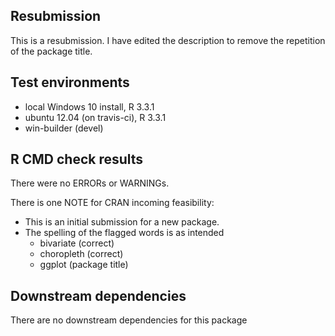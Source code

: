 ## Resubmission
This is a resubmission. I have edited the description to remove the repetition 
of the package title.

## Test environments
* local Windows 10 install, R 3.3.1
* ubuntu 12.04 (on travis-ci), R 3.3.1
* win-builder (devel)

## R CMD check results
There were no ERRORs or WARNINGs. 

There is one NOTE for CRAN incoming feasibility:
* This is an initial submission for a new package.
* The spelling of the flagged words is as intended
    * bivariate (correct)
    * choropleth (correct)
    * ggplot (package title)

## Downstream dependencies
There are no downstream dependencies for this package
